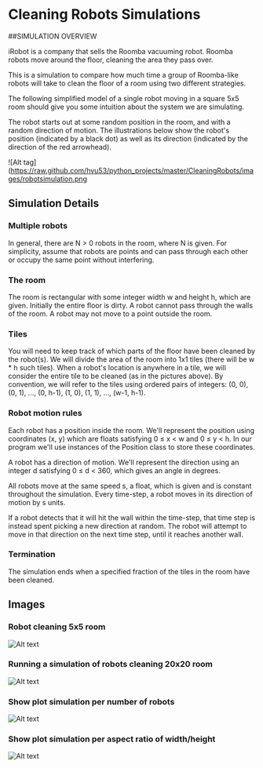 # Cleaning Robots Simulations
##SIMULATION OVERVIEW

iRobot is a company that sells the Roomba vacuuming robot. Roomba robots move around the floor, cleaning the area they pass over.

This is a simulation to compare how much time a group of Roomba-like robots will take to clean the floor of a room using two different strategies.

The following simplified model of a single robot moving in a square 5x5 room should give you some intuition about the system we are simulating.

The robot starts out at some random position in the room, and with a random direction of motion. The illustrations below show the robot's position (indicated by a black dot) as well as its direction (indicated by the direction of the red arrowhead).

![Alt tag](https://raw.github.com/hvu53/python_projects/master/CleaningRobots/images/robotsimulation.png

## Simulation Details

### Multiple robots
In general, there are N > 0 robots in the room, where N is given. For simplicity, assume that robots are points and can pass through each other or occupy the same point without interfering.

### The room
The room is rectangular with some integer width w and height h, which are given. Initially the entire floor is dirty. A robot cannot pass through the walls of the room. A robot may not move to a point outside the room.

### Tiles
You will need to keep track of which parts of the floor have been cleaned by the robot(s). We will divide the area of the room into 1x1 tiles (there will be w * h such tiles). When a robot's location is anywhere in a tile, we will consider the entire tile to be cleaned (as in the pictures above). By convention, we will refer to the tiles using ordered pairs of integers: (0, 0), (0, 1), ..., (0, h-1), (1, 0), (1, 1), ..., (w-1, h-1).

### Robot motion rules
Each robot has a position inside the room. We'll represent the position using coordinates (x, y) which are floats satisfying 0 ≤ x < w and 0 ≤ y < h. In our program we'll use instances of the Position class to store these coordinates.

A robot has a direction of motion. We'll represent the direction using an integer d satisfying 0 ≤ d < 360, which gives an angle in degrees.

All robots move at the same speed s, a float, which is given and is constant throughout the simulation. Every time-step, a robot moves in its direction of motion by s units.

If a robot detects that it will hit the wall within the time-step, that time step is instead spent picking a new direction at random. The robot will attempt to move in that direction on the next time step, until it reaches another wall.

### Termination
The simulation ends when a specified fraction of the tiles in the room have been cleaned.

## Images
### Robot cleaning 5x5 room

![Alt text](https://raw.github.com/hvu53/python_projects/master/CleaningRobots/images/irobot1.png "1 robot cleaning 5x5 room")

### Running a simulation of robots cleaning 20x20 room
![Alt text](https://raw.github.com/hvu53/python_projects/master/CleaningRobots/images/irobot2.png "many robot cleaning 20x20 room")

### Show plot simulation per number of robots
![Alt text](https://raw.github.com/hvu53/python_projects/master/CleaningRobots/images/plot1.png "1 robot cleaning 5x5 room")
### Show plot simulation per aspect ratio of width/height
![Alt text](https://raw.github.com/hvu53/python_projects/master/CleaningRobots/images/plot2.png "1 robot cleaning 5x5 room")
